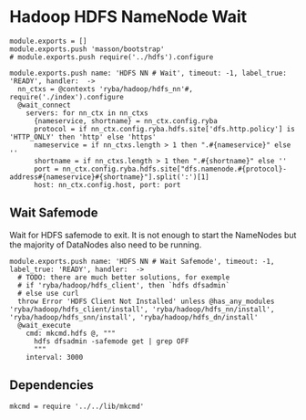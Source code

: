 
# Hadoop HDFS NameNode Wait

    module.exports = []
    module.exports.push 'masson/bootstrap'
    # module.exports.push require('../hdfs').configure

    module.exports.push name: 'HDFS NN # Wait', timeout: -1, label_true: 'READY', handler:  ->
      nn_ctxs = @contexts 'ryba/hadoop/hdfs_nn'#, require('./index').configure
      @wait_connect
        servers: for nn_ctx in nn_ctxs
          {nameservice, shortname} = nn_ctx.config.ryba
          protocol = if nn_ctx.config.ryba.hdfs.site['dfs.http.policy'] is 'HTTP_ONLY' then 'http' else 'https'
          nameservice = if nn_ctxs.length > 1 then ".#{nameservice}" else ''
          shortname = if nn_ctxs.length > 1 then ".#{shortname}" else ''
          port = nn_ctx.config.ryba.hdfs.site["dfs.namenode.#{protocol}-address#{nameservice}#{shortname}"].split(':')[1]
          host: nn_ctx.config.host, port: port

## Wait Safemode

Wait for HDFS safemode to exit. It is not enough to start the NameNodes but the
majority of DataNodes also need to be running.

    module.exports.push name: 'HDFS NN # Wait Safemode', timeout: -1, label_true: 'READY', handler:  ->
      # TODO: there are much better solutions, for exemple
      # if 'ryba/hadoop/hdfs_client', then `hdfs dfsadmin`
      # else use curl
      throw Error 'HDFS Client Not Installed' unless @has_any_modules 'ryba/hadoop/hdfs_client/install', 'ryba/hadoop/hdfs_nn/install', 'ryba/hadoop/hdfs_snn/install', 'ryba/hadoop/hdfs_dn/install'
      @wait_execute
        cmd: mkcmd.hdfs @, """
          hdfs dfsadmin -safemode get | grep OFF
          """
        interval: 3000

## Dependencies

    mkcmd = require '../../lib/mkcmd'
